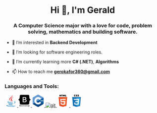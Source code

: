<h1 align="center">Hi 👋, I'm Gerald</h1>
<h3 align="center">A Computer Science major with a love for code, problem solving, mathematics and building software.</h3>

- 👀 I’m interested in **Backend Development**

- 👯 I’m looking for software engineering roles.

- 🌱 I’m currently learning more **C# (.NET)**, **Algorithms**

- 📫 How to reach me **gerokafor360@gmail.com**

<h3 align="left">Languages and Tools:</h3>
<p align="left"> <a href="https://www.java.com" target="_blank"> <img src="https://raw.githubusercontent.com/devicons/devicon/master/icons/java/java-original.svg" alt="java" width="40" height="40"/> </a> <a href="https://getbootstrap.com" target="_blank" rel="noreferrer"> <img src="https://raw.githubusercontent.com/devicons/devicon/master/icons/bootstrap/bootstrap-plain-wordmark.svg" alt="bootstrap" width="40" height="40"/> </a><a href="https://www.w3schools.com/cpp/" target="_blank" rel="noreferrer"> <img src="https://raw.githubusercontent.com/devicons/devicon/master/icons/cplusplus/cplusplus-original.svg" alt="cplusplus" width="40" height="40"/> </a> <a href="https://git-scm.com/" target="_blank" rel="noreferrer"> <img src="https://www.vectorlogo.zone/logos/git-scm/git-scm-icon.svg" alt="git" width="40" height="40"/> </a><img src="https://raw.githubusercontent.com/devicons/devicon/master/icons/html5/html5-original-wordmark.svg" alt="html5" width="40" height="40"/><a href="https://www.w3schools.com/css/" target="_blank"> <img src="https://raw.githubusercontent.com/devicons/devicon/master/icons/css3/css3-original-wordmark.svg" alt="css3" width="40" height="40"/> </a>

<!---
OkaforGerald/OkaforGerald is a ✨ special ✨ repository because its `README.md` (this file) appears on your GitHub profile.
You can click the Preview link to take a look at your changes.
--->
